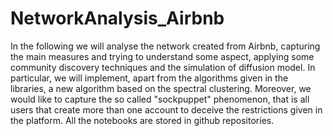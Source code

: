 # NetworkAnalysis_Airbnb

In the following we will analyse the network created from
Airbnb, capturing the main measures and trying to understand some aspect, applying some community discovery
techniques and the simulation of diffusion model. In particular, we will implement, apart from the algorithms given in the
libraries, a new algorithm based on the spectral clustering.
Moreover, we would like to capture the so called "sockpuppet" phenomenon, that is all users that create more than one
account to deceive the restrictions given in the platform. All
the notebooks are stored in github repositories.
